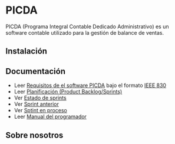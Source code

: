 # PICDA
PICDA (Programa Integral Contable Dedicado Administrativo) es un software contable utilizado para la gestión de balance de ventas.

## Instalación


## Documentación  


 -  Leer [Requisitos de el software PICDA](https://docs.google.com/document/d/19kU4cGhMIdsixqF2NQH6RBeqVnIhPWorMFB7RPaK4OA/edit#) bajo el formato [IEEE 830](https://www.fdi.ucm.es/profesor/gmendez/docs/is0809/ieee830.pdf)
 -  Leer [Planificación (Product Backlog/Sprints)](https://docs.google.com/document/d/1qtXg7fapliBsOA0fl0WSG--WvriU_0QEb8ORqnfbmX4/edit?usp=sharing)
 -  Ver [Estado de sprints](https://docs.google.com/document/d/1dtOz9EPeSY7C1Z1HvGhmUuUoXx8I2LMjARWPw3gU2x4/edit?usp=sharing)
 -  Ver [Sprint anterior](https://trello.com/b/F0L7Ituj/sprint)
 -  Ver [Sptint en proceso](https://trello.com/b/wvxZCS0c/sprint-2) 
 -  Leer [Manual del programador](https://drive.google.com/file/d/1CXoRFehqqK5SgBpbq3dXJ65kBTehv80Q/view?usp=sharing)  

## Sobre nosotros
